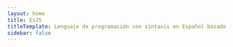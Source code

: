 ```yaml
---
layout: home
title: EsJS
titleTemplate: Lenguaje de programación con sintaxis en Español basado en JavaScript
sidebar: false
---
```


<script setup>
import Home from '@theme/components/Home.vue';
import Feature from '@theme/components/index/Feature.vue';
import Playground from '@theme/components/index/Playground.vue';
import Learn from '@theme/components/index/Learn.vue';
import Quickstart from '@theme/components/index/Quickstart.vue';
import Chat from '@theme/components/index/Chat.vue';
</script>

<Home class="relative" />

<div class="max-w-7xl mx-auto px-3">

<div class="w-full h-20"></div>

<Feature title="JavaScript con sintaxis en Español" description="Escribe código en Español y ejecútalo en JavaScript" hide-console="false" hide-preview="true" browser-window-url="/fibonacci.esjs">

<!--@include: ./public/codigos/fibonacci.md -->

</Feature>

<div class="w-full h-20"></div>

<Feature title="Modo Terminal" description="Ejecuta código en una interfaz sencilla" hide-console="true" hide-preview="false" play-height="10rem" browser-window-url="/terminal.esjs">

<!--@include: ./public/codigos/terminal.md -->

</Feature>

<div class="w-full h-20"></div>

<Feature title="Aprovecha la potencia de JavaScript" description="EsJS está basado en JavaScript, por lo que puedes utilizar todas las librerías y frameworks que ya conoces" hide-console="true" hide-preview="false" play-height="30rem" browser-window-url="/calculadora.esjs">

<!--@include: ./public/codigos/calculadora.md -->

</Feature>

<div class="w-full h-20"></div>

<Chat />

<div class="w-full h-20"></div>

<Playground />

<div class="w-full h-20"></div>

<Learn />

<div class="w-full h-20"></div>

<Quickstart />

</div>
